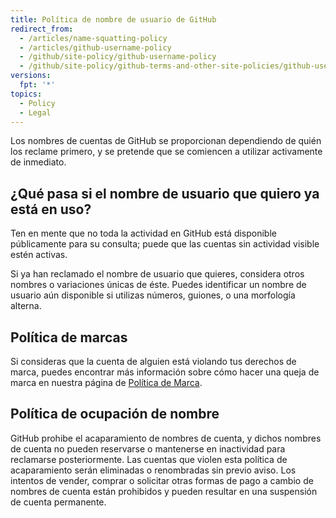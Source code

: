 ```yaml
---
title: Política de nombre de usuario de GitHub
redirect_from:
  - /articles/name-squatting-policy
  - /articles/github-username-policy
  - /github/site-policy/github-username-policy
  - /github/site-policy/github-terms-and-other-site-policies/github-username-policy
versions:
  fpt: '*'
topics:
  - Policy
  - Legal
---
```


Los nombres de cuentas de GitHub se proporcionan dependiendo de quién los reclame primero, y se pretende que se comiencen a utilizar activamente de inmediato.

## ¿Qué pasa si el nombre de usuario que quiero ya está en uso?

Ten en mente que no toda la actividad en GitHub está disponible públicamente para su consulta; puede que las cuentas sin actividad visible estén activas.

Si ya han reclamado el nombre de usuario que quieres, considera otros nombres o variaciones únicas de éste. Puedes identificar un nombre de usuario aún disponible si utilizas números, guiones, o una morfología alterna.

## Política de marcas

Si consideras que la cuenta de alguien está violando tus derechos de marca, puedes encontrar más información sobre cómo hacer una queja de marca en nuestra página de [Política de Marca](/articles/github-trademark-policy/).

## Política de ocupación de nombre

GitHub prohibe el acaparamiento de nombres de cuenta, y dichos nombres de cuenta no pueden reservarse o mantenerse en inactividad para reclamarse posteriormente. Las cuentas que violen esta política de acaparamiento serán eliminadas o renombradas sin previo aviso. Los intentos de vender, comprar o solicitar otras formas de pago a cambio de nombres de cuenta están prohibidos y pueden resultar en una suspensión de cuenta permanente.
